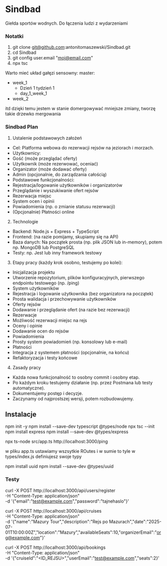 # Sindbad
Giełda sportów wodnych. Do łączenia ludzi z wydarzeniami


### Notatki

1. git clone git@github.com:antonitomaszewski/Sindbad.git
2. cd Sindbad
3. git config user.email "moj@email.com"
4. npx tsc


Warto mieć układ gałęzi sensowny:
master:
+ week_1
   + Dzień 1 tydzień 1
   + day_1_week_1
+ week_2

itd
dzięki temu jestem w stanie domergowywać mniejsze zmiany, tworzę takie drzewko mergowania


### Sindbad Plan

1. Ustalenie podstawowych założeń
+ Cel: Platforma webowa do rezerwacji rejsów na jeziorach i morzach.
+ Użytkownicy:
+ Gość (może przeglądać oferty)
+ Użytkownik (może rezerwować, oceniać)
+ Organizator (może dodawać oferty)
+ Admin (opcjonalnie, do zarządzania całością)
+ Podstawowe funkcjonalności:
+ Rejestracja/logowanie użytkowników i organizatorów
+ Przeglądanie i wyszukiwanie ofert rejsów
+ Rezerwacja miejsc
+ System ocen i opinii
+ Powiadomienia (np. o zmianie statusu rezerwacji)
+ (Opcjonalnie) Płatności online
2. Technologie
+ Backend: Node.js + Express + TypeScript
+ Frontend: (na razie pomijamy, skupiamy się na API)
+ Baza danych: Na początek prosta (np. plik JSON lub in-memory), potem np. MongoDB lub PostgreSQL
+ Testy: np. Jest lub inny framework testowy
3. Etapy pracy (każdy krok osobno, testujemy po kolei):
+ Inicjalizacja projektu
+ Utworzenie repozytorium, plików konfiguracyjnych, pierwszego endpointu testowego (np. /ping)
+ System użytkowników
+ Rejestracja i logowanie użytkownika (bez organizatora na początek)
+ Prosta walidacja i przechowywanie użytkowników
+ Oferty rejsów
+ Dodawanie i przeglądanie ofert (na razie bez rezerwacji)
+ Rezerwacje
+ Możliwość rezerwacji miejsc na rejs
+ Oceny i opinie
+ Dodawanie ocen do rejsów
+ Powiadomienia
+ Prosty system powiadomień (np. konsolowy lub e-mail)
+ Płatności
+ Integracja z systemem płatności (opcjonalnie, na końcu)
+ Refaktoryzacja i testy końcowe
4. Zasady pracy
+ Każda nowa funkcjonalność to osobny commit i osobny etap.
+ Po każdym kroku testujemy działanie (np. przez Postmana lub testy automatyczne).
+ Dokumentujemy postęp i decyzje.
+ Zaczynamy od najprostszej wersji, potem rozbudowujemy.














## Instalacje

npm init -y
npm install --save-dev typescript @types/node
npx tsc --init
npm install express
npm install --save-dev @types/express

npx ts-node src/app.ts
http://localhost:3000/ping

w pliku app.ts ustawiamy wszsytkie ROutes i w sumie to tyle
w types/index.js definiujesz swoje typy

npm install uuid
npm install --save-dev @types/uuid

### Testy

curl -X POST http://localhost:3000/api/users/register \
  -H "Content-Type: application/json" \
  -d '{"email":"test@example.com","password":"tajnehaslo"}'

  curl -X POST http://localhost:3000/api/cruises \
  -H "Content-Type: application/json" \
  -d '{"name":"Mazury Tour","description":"Rejs po Mazurach","date":"2025-07-01T10:00:00Z","location":"Mazury","availableSeats":10,"organizerEmail":"org@example.com"}'


  curl -X POST http://localhost:3000/api/bookings \
  -H "Content-Type: application/json" \
  -d '{"cruiseId":"<ID_REJSU>","userEmail":"test@example.com","seats":2}'
